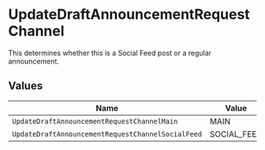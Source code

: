 # UpdateDraftAnnouncementRequestChannel

This determines whether this is a Social Feed post or a regular announcement.


## Values

| Name                                              | Value                                             |
| ------------------------------------------------- | ------------------------------------------------- |
| `UpdateDraftAnnouncementRequestChannelMain`       | MAIN                                              |
| `UpdateDraftAnnouncementRequestChannelSocialFeed` | SOCIAL_FEED                                       |